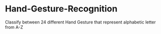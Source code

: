 # Hand-Gesture-Recognition
Classify between 24 different Hand Gesture that represent alphabetic letter from A-Z
